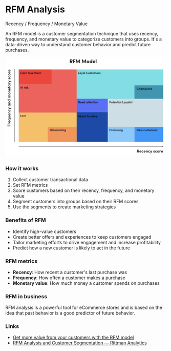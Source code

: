 # RFM Analysis

Recency / Frequency / Monetary Value

An RFM model is a customer segmentation technique that uses recency, frequency, and monetary value to categorize customers into groups. It's a data-driven way to understand customer behavior and predict future purchases.

![RFM Model](../../media/Screenshot%202025-02-24%20at%2011.26.03%20PM.jpg)

### How it works

1. Collect customer transactional data
2. Set RFM metrics
3. Score customers based on their recency, frequency, and monetary value
4. Segment customers into groups based on their RFM scores
5. Use the segments to create marketing strategies

### Benefits of RFM 

- Identify high-value customers
- Create better offers and experiences to keep customers engaged
- Tailor marketing efforts to drive engagement and increase profitability
- Predict how a new customer is likely to act in the future

### RFM metrics

- **Recency**: How recent a customer's last purchase was
- **Frequency**: How often a customer makes a purchase
- **Monetary value**: How much money a customer spends on purchases

### RFM in business

RFM analysis is a powerful tool for eCommerce stores and is based on the idea that past behavior is a good predictor of future behavior.

### Links

- [Get more value from your customers with the RFM model](https://blog.gxsoftware.com/en/get-more-value-from-your-customers-with-the-rfm-model)
- [RFM Analysis and Customer Segmentation — Rittman Analytics](https://www.rittmananalytics.com/blog/2021/6/20/rfm-analysis-and-customer-segmentation-using-looker-dbt-and-google-bigquery)
